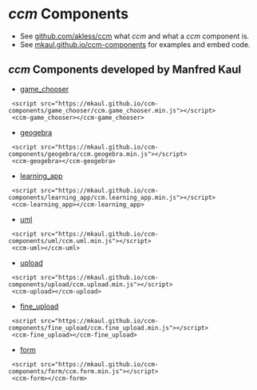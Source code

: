 # _ccm_ Components

* See [github.com/akless/ccm](https://github.com/akless/ccm) what _ccm_ and what a _ccm_ component is.
* See [mkaul.github.io/ccm-components](https://mkaul.github.io/ccm-components) for examples and embed code.

## _ccm_ Components developed by Manfred Kaul

* [game_chooser](https://mkaul.github.io/ccm-components/game_chooser/index.html)
```
 <script src="https://mkaul.github.io/ccm-components/game_chooser/ccm.game_chooser.min.js"></script>
 <ccm-game_chooser></ccm-game_chooser>
```
* [geogebra](https://mkaul.github.io/ccm-components/geogebra/index.html)
```
 <script src="https://mkaul.github.io/ccm-components/geogebra/ccm.geogebra.min.js"></script>
 <ccm-geogebra></ccm-geogebra>
```
* [learning_app](https://mkaul.github.io/ccm-components/learning_app/index.html)
```
 <script src="https://mkaul.github.io/ccm-components/learning_app/ccm.learning_app.min.js"></script>
 <ccm-learning_app></ccm-learning_app>
```
* [uml](https://mkaul.github.io/ccm-components/uml/index.html)
```
 <script src="https://mkaul.github.io/ccm-components/uml/ccm.uml.min.js"></script>
 <ccm-uml></ccm-uml>
```
* [upload](https://mkaul.github.io/ccm-components/upload/index.html)
```
 <script src="https://mkaul.github.io/ccm-components/upload/ccm.upload.min.js"></script>
 <ccm-upload></ccm-upload>
```
* [fine_upload](https://mkaul.github.io/ccm-components/fine_upload/index.html)
```
 <script src="https://mkaul.github.io/ccm-components/fine_upload/ccm.fine_upload.min.js"></script>
 <ccm-fine_upload></ccm-fine_upload>
```
* [form](https://mkaul.github.io/ccm-components/form/index.html)
```
 <script src="https://mkaul.github.io/ccm-components/form/ccm.form.min.js"></script>
 <ccm-form></ccm-form>
```